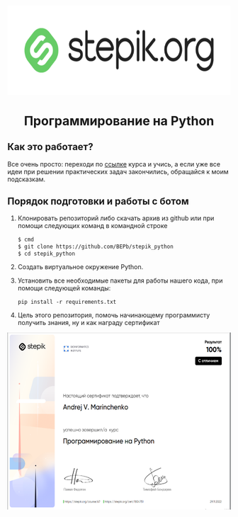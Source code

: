 <div align="center">


<img src="./art/stepik_logotype_green.png" alt="logo" width="600" height="200.5">

# Программирование на Python

</div>

## Как это работает?

Все очень просто: переходи по [ссылке](https://stepik.org/course/67/syllabus) курса и учись, а если уже все идеи при решении практических задач закончились, обращайся к моим подсказкам.

## Порядок подготовки и работы с ботом

1. Клонировать репозиторий либо скачать архив из github или при помощи следующих команд в командной строке
   ```commandline
   $ cmd
   $ git clone https://github.com/BEPb/stepik_python
   $ cd stepik_python
   ```

2. Создать виртуальное окружение Python.
3. Установить все необходимые пакеты для работы нашего кода, при помощи следующей команды:

    ```
    pip install -r requirements.txt
    ```

4. Цель этого репозитория, помочь начинающему программисту получить знания, ну и как награду сертификат

<img src="./art/stepik_Python.png" alt="sertificate" width="550" height="400">
